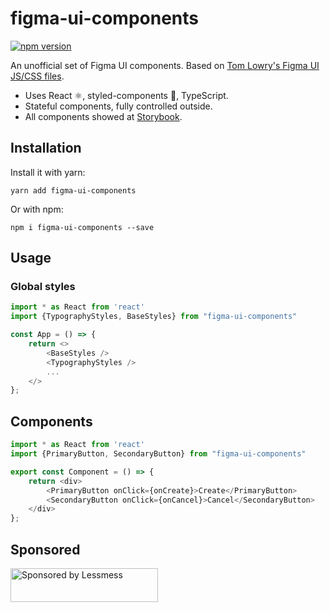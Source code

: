 # figma-ui-components

[![npm version](https://img.shields.io/npm/v/figma-ui-components.svg)](https://www.npmjs.com/package/figma-ui-components)

An unofficial set of Figma UI components. 
Based on [Tom Lowry's Figma UI JS/CSS files](https://www.dropbox.com/s/iar45s6h22nupom/figma-plugin-ui-css-0.5.zip?dl=0).

* Uses React ⚛️, styled-components 💅, TypeScript.
* Stateful components, fully controlled outside.
* All components showed at [Storybook](https://figma-ui.lessmess.agency/).

## Installation

Install it with yarn:

```
yarn add figma-ui-components
```

Or with npm:

```
npm i figma-ui-components --save
```

## Usage

### Global styles

```javascript
import * as React from 'react'
import {TypographyStyles, BaseStyles} from "figma-ui-components"

const App = () => {
    return <>
        <BaseStyles />
        <TypographyStyles />
        ...
    </>
};
```

## Components

```javascript
import * as React from 'react'
import {PrimaryButton, SecondaryButton} from "figma-ui-components"

export const Component = () => {
    return <div>
        <PrimaryButton onClick={onCreate}>Create</PrimaryButton>
        <SecondaryButton onClick={onCancel}>Cancel</SecondaryButton>
    </div>
};
```

## Sponsored

<a href="https://lessmess.agency/?utm_source=figma-ui-components">
  <img src="https://lessmess.agency/badges/sponsored_by_lessmess.svg"
       alt="Sponsored by Lessmess" width="236" height="54">
</a>

